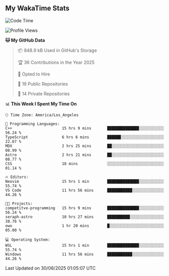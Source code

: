 ## My WakaTime Stats
<!--START_SECTION:waka-->
![Code Time](http://img.shields.io/badge/Code%20Time-384%20hrs%2017%20mins-blue)

![Profile Views](http://img.shields.io/badge/Profile%20Views-0-blue)

**🐱 My GitHub Data** 

> 📦 848.9 kB Used in GitHub's Storage 
 > 
> 🏆 36 Contributions in the Year 2025
 > 
> 💼 Opted to Hire
 > 
> 📜 19 Public Repositories 
 > 
> 🔑 14 Private Repositories 
 > 
📊 **This Week I Spent My Time On** 

```text
🕑︎ Time Zone: America/Los_Angeles

💬 Programming Languages: 
C++                      15 hrs 9 mins       ██████████████░░░░░░░░░░░   56.24 % 
TypeScript               6 hrs 6 mins        ██████░░░░░░░░░░░░░░░░░░░   22.67 % 
MDX                      2 hrs 25 mins       ██░░░░░░░░░░░░░░░░░░░░░░░   08.99 % 
Astro                    2 hrs 21 mins       ██░░░░░░░░░░░░░░░░░░░░░░░   08.77 % 
CSS                      18 mins             ░░░░░░░░░░░░░░░░░░░░░░░░░   01.14 % 

🔥 Editors: 
Neovim                   15 hrs 1 min        ██████████████░░░░░░░░░░░   55.74 % 
VS Code                  11 hrs 56 mins      ███████████░░░░░░░░░░░░░░   44.26 % 

🐱‍💻 Projects: 
competitve-programming   15 hrs 9 mins       ██████████████░░░░░░░░░░░   56.24 % 
seraph-astro             10 hrs 27 mins      ██████████░░░░░░░░░░░░░░░   38.76 % 
owo                      1 hr 20 mins        █░░░░░░░░░░░░░░░░░░░░░░░░   05.00 % 

💻 Operating System: 
WSL                      15 hrs 1 min        ██████████████░░░░░░░░░░░   55.74 % 
Windows                  11 hrs 56 mins      ███████████░░░░░░░░░░░░░░   44.26 % 
```


 Last Updated on 30/06/2025 01:05:07 UTC
<!--END_SECTION:waka-->
